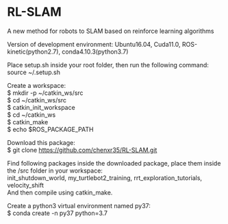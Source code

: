 # RL-SLAM
A new method for robots to SLAM based on reinforce learning algorithms

Version of development environment: Ubuntu16.04, Cuda11.0, ROS-kinetic(python2.7), conda4.10.3(python3.7)

Place setup.sh inside your root folder, then run the following command:
source ~/.setup.sh

Create a workspace:  
$ mkdir -p ~/catkin_ws/src  
$ cd ~/catkin_ws/src  
$ catkin_init_workspace  
$ cd ~/catkin_ws  
$ catkin_make     
$ echo $ROS_PACKAGE_PATH  

Download this package:  
$ git clone https://github.com/chenxr35/RL-SLAM.git

Find following packages inside the downloaded package, place them inside the /src folder in your workspace:  
init_shutdown_world, my_turtlebot2_training, rrt_exploration_tutorials, velocity_shift  
And then compile using catkin_make.  

Create a python3 virtual environment named py37:  
$ conda create -n py37 python=3.7


